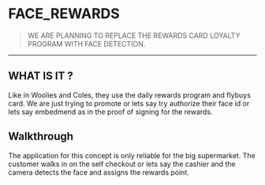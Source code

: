# FACE_REWARDS
> WE ARE PLANNING TO REPLACE THE REWARDS CARD LOYALTY PROGRAM WITH FACE DETECTION.
---
## WHAT IS IT ?
Like in Woolies and Coles, they use the daily rewards program and flybuys card. 
We are just trying to promote or lets say try authorize their face id or lets say embedmend as in the proof of signing for the rewards.

## Walkthrough 
The application for this concept is only reliable for the big supermarket. 
The customer walks in on the self checkout or lets say the cashier and the camera detects the face and assigns the rewards point. 
